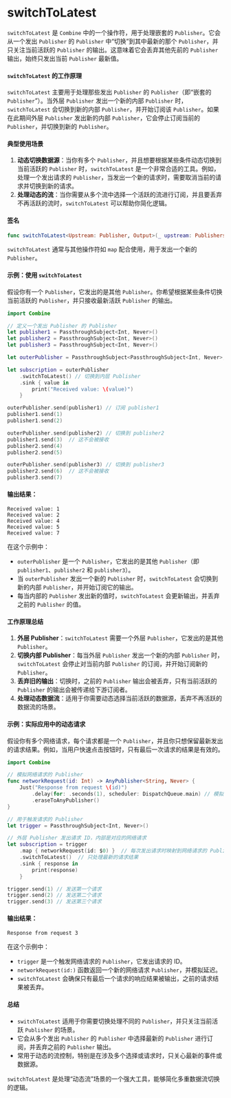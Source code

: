 # switchToLatest

`switchToLatest` 是 `Combine` 中的一个操作符，用于处理嵌套的 `Publisher`。它会从一个发出 `Publisher` 的 `Publisher` 中“切换”到其中最新的那个 `Publisher`，并只关注当前活跃的 `Publisher` 的输出。这意味着它会丢弃其他先前的 `Publisher` 输出，始终只发出当前 `Publisher` 最新值。

#### `switchToLatest` 的工作原理

`switchToLatest` 主要用于处理那些发出 `Publisher` 的 `Publisher`（即“嵌套的 `Publisher`”）。当外层 `Publisher` 发出一个新的内部 `Publisher` 时，`switchToLatest` 会切换到新的内部 `Publisher`，并开始订阅该 `Publisher`。如果在此期间外层 `Publisher` 发出新的内部 `Publisher`，它会停止订阅当前的 `Publisher`，并切换到新的 `Publisher`。

#### 典型使用场景

1. **动态切换数据源**：当你有多个 `Publisher`，并且想要根据某些条件动态切换到当前活跃的 `Publisher` 时，`switchToLatest` 是一个非常合适的工具。例如，处理一个发出请求的 `Publisher`，当发出一个新的请求时，需要取消当前的请求并切换到新的请求。
2. **处理动态的流**：当你需要从多个流中选择一个活跃的流进行订阅，并且要丢弃不再活跃的流时，`switchToLatest` 可以帮助你简化逻辑。

#### 签名

```swift
func switchToLatest<Upstream: Publisher, Output>(_ upstream: Publishers.Map<Upstream, Publishers.SwitchToLatest<Output>>) -> Publishers.SwitchToLatest<Upstream>
```

`switchToLatest` 通常与其他操作符如 `map` 配合使用，用于发出一个新的 `Publisher`。

#### 示例：使用 `switchToLatest`

假设你有一个 `Publisher`，它发出的是其他 `Publisher`。你希望根据某些条件切换当前活跃的 `Publisher`，并只接收最新活跃 `Publisher` 的输出。

```swift
import Combine

// 定义一个发出 Publisher 的 Publisher
let publisher1 = PassthroughSubject<Int, Never>()
let publisher2 = PassthroughSubject<Int, Never>()
let publisher3 = PassthroughSubject<Int, Never>()

let outerPublisher = PassthroughSubject<PassthroughSubject<Int, Never>, Never>()

let subscription = outerPublisher
    .switchToLatest() // 切换到内层 Publisher
    .sink { value in
        print("Received value: \(value)")
    }

outerPublisher.send(publisher1) // 订阅 publisher1
publisher1.send(1)
publisher1.send(2)

outerPublisher.send(publisher2) // 切换到 publisher2
publisher1.send(3)  // 这不会被接收
publisher2.send(4)
publisher2.send(5)

outerPublisher.send(publisher3) // 切换到 publisher3
publisher2.send(6)  // 这不会被接收
publisher3.send(7)
```

#### 输出结果：

```
Received value: 1
Received value: 2
Received value: 4
Received value: 5
Received value: 7
```

在这个示例中：

* `outerPublisher` 是一个 `Publisher`，它发出的是其他 `Publisher`（即 `publisher1`、`publisher2` 和 `publisher3`）。
* 当 `outerPublisher` 发出一个新的 `Publisher` 时，`switchToLatest` 会切换到新的内部 `Publisher`，并开始订阅它的输出。
* 每当内部的 `Publisher` 发出新的值时，`switchToLatest` 会更新输出，并丢弃之前的 `Publisher` 的值。

#### 工作原理总结

1. **外层 Publisher**：`switchToLatest` 需要一个外层 `Publisher`，它发出的是其他 `Publisher`。
2. **切换内部 Publisher**：每当外层 `Publisher` 发出一个新的内部 `Publisher` 时，`switchToLatest` 会停止对当前内部 `Publisher` 的订阅，并开始订阅新的 `Publisher`。
3. **丢弃旧的输出**：切换时，之前的 `Publisher` 输出会被丢弃，只有当前活跃的 `Publisher` 的输出会被传递给下游订阅者。
4. **处理动态数据流**：适用于你需要动态选择当前活跃的数据源，丢弃不再活跃的数据流的场景。

#### 示例：实际应用中的动态请求

假设你有多个网络请求，每个请求都是一个 `Publisher`，并且你只想保留最新发出的请求结果。例如，当用户快速点击按钮时，只有最后一次请求的结果是有效的。

```swift
import Combine

// 模拟网络请求的 Publisher
func networkRequest(id: Int) -> AnyPublisher<String, Never> {
    Just("Response from request \(id)")
        .delay(for: .seconds(1), scheduler: DispatchQueue.main) // 模拟延迟
        .eraseToAnyPublisher()
}

// 用于触发请求的 Publisher
let trigger = PassthroughSubject<Int, Never>()

// 外层 Publisher 发出请求 ID，内部是对应的网络请求
let subscription = trigger
    .map { networkRequest(id: $0) }  // 每次发出请求时映射到网络请求的 Publisher
    .switchToLatest()  // 只处理最新的请求结果
    .sink { response in
        print(response)
    }

trigger.send(1) // 发送第一个请求
trigger.send(2) // 发送第二个请求
trigger.send(3) // 发送第三个请求
```

#### 输出结果：

```
Response from request 3
```

在这个示例中：

* `trigger` 是一个触发网络请求的 `Publisher`，它发出请求的 ID。
* `networkRequest(id:)` 函数返回一个新的网络请求 `Publisher`，并模拟延迟。
* `switchToLatest` 会确保只有最后一个请求的响应结果被输出，之前的请求结果被丢弃。

#### 总结

* `switchToLatest` 适用于你需要切换处理不同的 `Publisher`，并只关注当前活跃 `Publisher` 的场景。
* 它会从多个发出 `Publisher` 的 `Publisher` 中选择最新的 `Publisher` 进行订阅，并丢弃之前的 `Publisher` 输出。
* 常用于动态的流控制，特别是在涉及多个选择或请求时，只关心最新的事件或数据源。

`switchToLatest` 是处理“动态流”场景的一个强大工具，能够简化多重数据流切换的逻辑。
